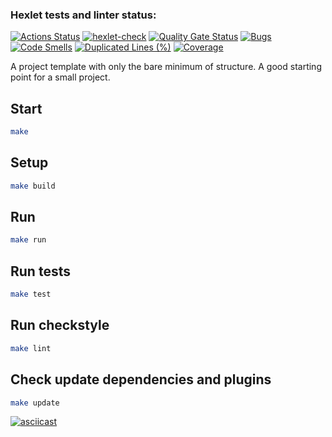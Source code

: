 ### Hexlet tests and linter status:
[![Actions Status](https://github.com/Levasey/java-project-71/actions/workflows/hexlet-check.yml/badge.svg)](https://github.com/Levasey/java-project-71/actions)
[![hexlet-check](https://github.com/Levasey/java-project-71/actions/workflows/hexlet-check.yml/badge.svg)](https://github.com/Levasey/java-project-71/actions/workflows/hexlet-check.yml)
[![Quality Gate Status](https://sonarcloud.io/api/project_badges/measure?project=Levasey_java-project-71&metric=alert_status)](https://sonarcloud.io/summary/new_code?id=Levasey_java-project-71)
[![Bugs](https://sonarcloud.io/api/project_badges/measure?project=Levasey_java-project-71&metric=bugs)](https://sonarcloud.io/summary/new_code?id=Levasey_java-project-71)
[![Code Smells](https://sonarcloud.io/api/project_badges/measure?project=Levasey_java-project-71&metric=code_smells)](https://sonarcloud.io/summary/new_code?id=Levasey_java-project-71)
[![Duplicated Lines (%)](https://sonarcloud.io/api/project_badges/measure?project=Levasey_java-project-71&metric=duplicated_lines_density)](https://sonarcloud.io/summary/new_code?id=Levasey_java-project-71)
[![Coverage](https://sonarcloud.io/api/project_badges/measure?project=Levasey_java-project-71&metric=coverage)](https://sonarcloud.io/summary/new_code?id=Levasey_java-project-71)

A project template with only the bare minimum of structure. A good starting point for a small project.

## Start

```bash
make
```

## Setup

```bash
make build
```

## Run

```bash
make run
```

## Run tests

```bash
make test
```

## Run checkstyle

```bash
make lint
```

## Check update dependencies and plugins

```bash
make update
```

[![asciicast](https://asciinema.org/a/721920.svg)](https://asciinema.org/a/721920)